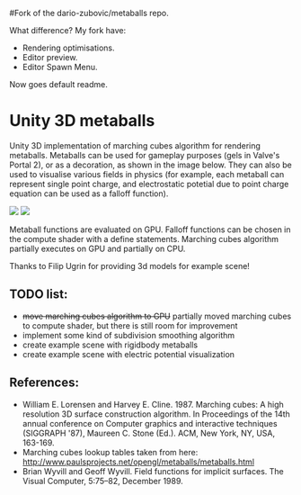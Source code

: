 #Fork of the dario-zubovic/metaballs repo.

What difference? My fork have:
* Rendering optimisations.
* Editor preview.
* Editor Spawn Menu.

Now goes default readme.
# Unity 3D metaballs
Unity 3D implementation of marching cubes algorithm for rendering metaballs. Metaballs can be used for gameplay purposes (gels in Valve's Portal 2), or as a decoration, as shown in the image below. They can also be used to visualise various fields in physics (for example, each metaball can represent single point charge, and electrostatic potetial due to point charge equation can be used as a falloff function).

![](https://github.com/dario-zubovic/metaballs/raw/master/gif1.gif)
![](https://github.com/dario-zubovic/metaballs/raw/master/gif2.gif)

Metaball functions are evaluated on GPU. Falloff functions can be chosen in the compute shader with a define statements. Marching cubes algorithm partially executes on GPU and partially on CPU.

Thanks to Filip Ugrin for providing 3d models for example scene!

## TODO list:
* ~~move marching cubes algorithm to GPU~~ partially moved marching cubes to compute shader, but there is still room for improvement
* implement some kind of subdivision smoothing algorithm
* create example scene with rigidbody metaballs
* create example scene with electric potential visualization

## References:
* William E. Lorensen and Harvey E. Cline. 1987. Marching cubes: A high resolution 3D surface construction algorithm. In Proceedings of the 14th annual conference on Computer graphics and interactive techniques (SIGGRAPH '87), Maureen C. Stone (Ed.). ACM, New York, NY, USA, 163-169.
* Marching cubes lookup tables taken from here: http://www.paulsprojects.net/opengl/metaballs/metaballs.html
* Brian Wyvill and Geoff Wyvill. Field functions for implicit surfaces. The Visual Computer, 5:75–82, December 1989.
